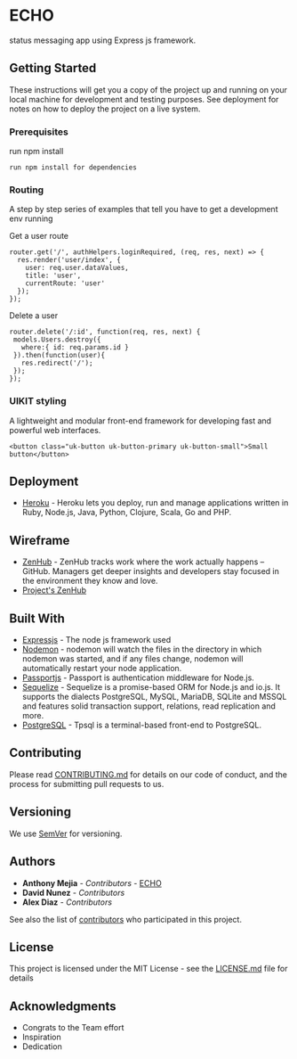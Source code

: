 # ECHO

status messaging app using Express js framework.

## Getting Started

These instructions will get you a copy of the project up and running on your local machine for development and testing purposes. See deployment for notes on how to deploy the project on a live system.

### Prerequisites

run npm install 

```
run npm install for dependencies
```

### Routing

A step by step series of examples that tell you have to get a development env running

Get a user route

```
router.get('/', authHelpers.loginRequired, (req, res, next) => {
  res.render('user/index', {
    user: req.user.dataValues,
    title: 'user',
    currentRoute: 'user'
  });
});
```

Delete a user

```
router.delete('/:id', function(req, res, next) {
 models.Users.destroy({
   where:{ id: req.params.id }
 }).then(function(user){
   res.redirect('/');
 });
});
```


### UIKIT styling

A lightweight and modular front-end framework
for developing fast and powerful web interfaces.

```
<button class="uk-button uk-button-primary uk-button-small">Small button</button>
```

## Deployment

* [Heroku](https://devcenter.heroku.com/) - Heroku lets you deploy, run and manage applications written in Ruby, Node.js, Java, Python, Clojure, Scala, Go and PHP.

## Wireframe

* [ZenHub](https://www.zenhub.com/) - ZenHub tracks work where the work actually happens – GitHub. Managers get deeper insights and developers stay focused in the environment they know and love.
* [Project's ZenHub](https://github.com/ant-mejia/echo/blob/master/views/user/edit.ejs#boards)


## Built With

* [Expressjs](http://expressjs.com/) - The node js framework used
* [Nodemon](https://nodemon.io/) - nodemon will watch the files in the directory in which nodemon was started, and if any files change, nodemon will automatically restart your node application.
* [Passportjs](http://passportjs.org/) - Passport is authentication middleware for Node.js.
* [Sequelize](http://docs.sequelizejs.com/en/v3/) - Sequelize is a promise-based ORM for Node.js and io.js. It supports the dialects PostgreSQL, MySQL, MariaDB, SQLite and MSSQL and features solid transaction support, relations, read replication and more.
* [PostgreSQL](https://www.postgresql.org/docs/9.6/static/app-psql.html) - Tpsql is a terminal-based front-end to PostgreSQL.

## Contributing

Please read [CONTRIBUTING.md](https://gist.github.com/PurpleBooth/b24679402957c63ec426) for details on our code of conduct, and the process for submitting pull requests to us.

## Versioning

We use [SemVer](http://semver.org/) for versioning.  

## Authors

* **Anthony Mejia** - *Contributors* - [ECHO](https://github.com/ant-mejia/echo/tree/master)
* **David Nunez** - *Contributors*
* **Alex Diaz** - *Contributors*

See also the list of [contributors](https://github.com/ant-mejia/echo/graphs/contributors) who participated in this project.

## License

This project is licensed under the MIT License - see the [LICENSE.md](LICENSE.md) file for details

## Acknowledgments

* Congrats to the Team effort
* Inspiration
* Dedication
